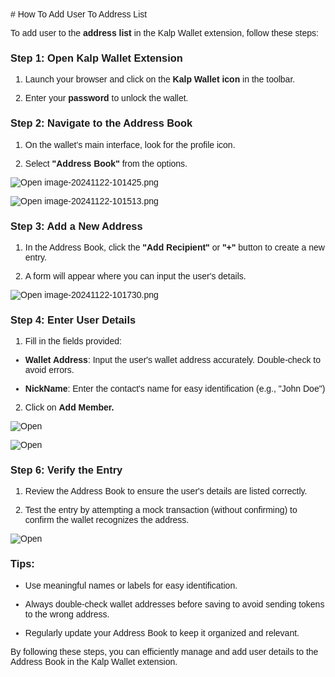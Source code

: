 <style>  body { font-family: "Source Sans 3", sans-serif!important; }</style>
<link href="https://fonts.googleapis.com/css2?family=Source+Sans+3:ital,wght@0,200..900;1,200..900&display=swap" rel="stylesheet">    
<link rel="stylesheet" href="https://fonts.googleapis.com/icon?family=Material+Icons">
# How To Add User To Address List

To add user to the **address list** in the Kalp Wallet extension, follow these steps:

### **Step 1: Open Kalp Wallet Extension**

1.  Launch your browser and click on the **Kalp Wallet icon** in the toolbar.
    
2.  Enter your **password** to unlock the wallet.
    

### **Step 2: Navigate to the Address Book**

1.  On the wallet's main interface, look for the profile icon.
    
2.  Select **"Address Book"** from the options.
    

![Open image-20241122-101425.png](https://docs-images-kalp-studio.s3.ap-south-1.amazonaws.com/Extension+Images/How+to+add+user+to+addresslist/I1.png)


![Open image-20241122-101513.png](https://docs-images-kalp-studio.s3.ap-south-1.amazonaws.com/Extension+Images/How+to+add+user+to+addresslist/I2.png)

### **Step 3: Add a New Address**

1.  In the Address Book, click the **"Add Recipient"** or **"+"** button to create a new entry.
    
2.  A form will appear where you can input the user's details.
    

![Open image-20241122-101730.png](https://docs-images-kalp-studio.s3.ap-south-1.amazonaws.com/Extension+Images/How+to+add+user+to+addresslist/I3.png)

### **Step 4: Enter User Details**

1.  Fill in the fields provided:
    

-   **Wallet Address**: Input the user's wallet address accurately. Double-check to avoid errors.
    
-   **NickName**: Enter the contact's name for easy identification (e.g., "John Doe")
    

2.  Click on **Add Member.**
    

![Open](https://docs-images-kalp-studio.s3.ap-south-1.amazonaws.com/Extension+Images/How+to+add+user+to+addresslist/I4.png)

![Open](https://docs-images-kalp-studio.s3.ap-south-1.amazonaws.com/Extension+Images/How+to+add+user+to+addresslist/I5.png)

### **Step 6: Verify the Entry**

1.  Review the Address Book to ensure the user's details are listed correctly.
    
2.  Test the entry by attempting a mock transaction (without confirming) to confirm the wallet recognizes the address.
    

![Open](https://docs-images-kalp-studio.s3.ap-south-1.amazonaws.com/Extension+Images/How+to+add+user+to+addresslist/I6.png)

### **Tips:**

-   Use meaningful names or labels for easy identification.
    
-   Always double-check wallet addresses before saving to avoid sending tokens to the wrong address.
    
-   Regularly update your Address Book to keep it organized and relevant.
    

By following these steps, you can efficiently manage and add user details to the Address Book in the Kalp Wallet extension.